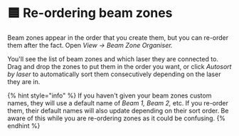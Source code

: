 # 🟦 Re-ordering beam zones

Beam zones appear in the order that you create them, but you can re-order them after the fact. Open _View -> Beam Zone Organiser._

You'll see the list of beam zones and which laser they are connected to. Drag and drop the zones to put them in the order you want, or click _Autosort by laser_ to automatically sort them consecutively depending on the laser they are in.&#x20;

{% hint style="info" %}
If you haven't given your beam zones custom names, they will use a default name of _Beam 1, Beam 2,_ etc. If you re-order them, their default names will also update depending on their sort order. Be aware of this while you are re-ordering zones as it could be confusing. &#x20;
{% endhint %}

